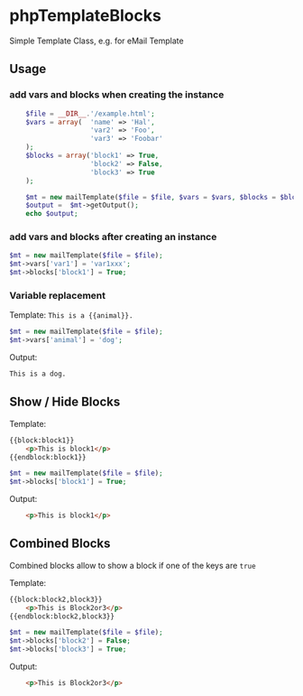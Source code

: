 # phpTemplateBlocks
Simple Template Class, e.g. for eMail Template


## Usage
### add vars and blocks when creating the instance
```php
    $file = __DIR__.'/example.html';
    $vars = array(  'name' => 'Hal',
                    'var2' => 'Foo',
                    'var3' => 'Foobar'
    );
    $blocks = array('block1' => True,
                    'block2' => False,
                    'block3' => True
    );

    $mt = new mailTemplate($file = $file, $vars = $vars, $blocks = $blocks);
    $output =  $mt->getOutput();
    echo $output;
```

### add vars and blocks after creating an instance
```php
$mt = new mailTemplate($file = $file);
$mt->vars['var1'] = 'var1xxx';
$mt->blocks['block1'] = True;
```

### Variable replacement
Template: `This is a {{animal}}.`
```php
$mt = new mailTemplate($file = $file);
$mt->vars['animal'] = 'dog';
```

Output: 
```html
This is a dog.
```

## Show / Hide Blocks
Template:
```html
{{block:block1}}
    <p>This is block1</p>
{{endblock:block1}}
```
```php
$mt = new mailTemplate($file = $file);
$mt->blocks['block1'] = True;
```

Output:
```html
    <p>This is block1</p>
```

## Combined Blocks
Combined blocks allow to show a block if one of the keys are `true`

Template:
```html
{{block:block2,block3}}
    <p>This is Block2or3</p>
{{endblock:block2,block3}}
```
```php
$mt = new mailTemplate($file = $file);
$mt->blocks['block2'] = False;
$mt->blocks['block3'] = True;
```

Output:
```html
    <p>This is Block2or3</p>
```

